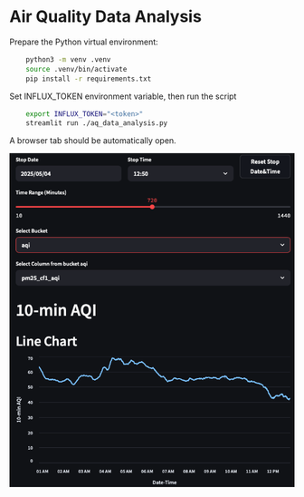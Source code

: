 # Air Quality Data Analysis


Prepare the Python virtual environment:

```bash
    python3 -m venv .venv
    source .venv/bin/activate
    pip install -r requirements.txt
```

Set INFLUX_TOKEN environment variable, then run the script

```bash
    export INFLUX_TOKEN="<token>"
    streamlit run ./aq_data_analysis.py
```

A browser tab should be automatically open.

![AQDA](screenshots/aq_data_analysis.png "Air Quality Data Analysis")
